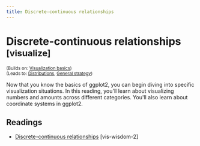```yaml
---
title: Discrete-continuous relationships
---
```


<!-- Generated automatically from vis-discrete-continuous.yml. Do not edit by hand -->

# Discrete-continuous relationships <small class='visualize'>[visualize]</small>
<small>(Builds on: [Visualization basics](vis-basics.md))</small>  
<small>(Leads to: [Distributions](vis-distributions.md), [General strategy](vis-strategy.md))</small>

Now that you know the basics of ggplot2, you can begin diving into specific 
visualization situations. In this reading, you'll learn about visualizing 
numbers and amounts across different categories. You'll also learn about 
coordinate systems in ggplot2.

## Readings

  * [Discrete-continuous relationships](https://bookdown.org/content/2138/discrete-continuous.html) [vis-wisdom-2]


